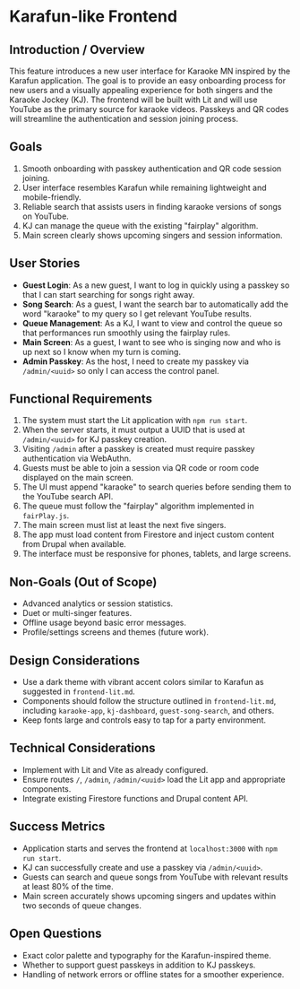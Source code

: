 # Karafun-like Frontend

## Introduction / Overview

This feature introduces a new user interface for Karaoke MN inspired by the Karafun
application. The goal is to provide an easy onboarding process for new users and a
visually appealing experience for both singers and the Karaoke Jockey (KJ). The
frontend will be built with Lit and will use YouTube as the primary source for
karaoke videos. Passkeys and QR codes will streamline the authentication and session
joining process.

## Goals

1. Smooth onboarding with passkey authentication and QR code session joining.
2. User interface resembles Karafun while remaining lightweight and mobile-friendly.
3. Reliable search that assists users in finding karaoke versions of songs on YouTube.
4. KJ can manage the queue with the existing "fairplay" algorithm.
5. Main screen clearly shows upcoming singers and session information.

## User Stories

- **Guest Login**: As a new guest, I want to log in quickly using a passkey so that I can start searching for songs right away.
- **Song Search**: As a guest, I want the search bar to automatically add the word "karaoke" to my query so I get relevant YouTube results.
- **Queue Management**: As a KJ, I want to view and control the queue so that performances run smoothly using the fairplay rules.
- **Main Screen**: As a guest, I want to see who is singing now and who is up next so I know when my turn is coming.
- **Admin Passkey**: As the host, I need to create my passkey via `/admin/<uuid>` so only I can access the control panel.

## Functional Requirements

1. The system must start the Lit application with `npm run start`.
2. When the server starts, it must output a UUID that is used at `/admin/<uuid>` for KJ passkey creation.
3. Visiting `/admin` after a passkey is created must require passkey authentication via WebAuthn.
4. Guests must be able to join a session via QR code or room code displayed on the main screen.
5. The UI must append "karaoke" to search queries before sending them to the YouTube search API.
6. The queue must follow the "fairplay" algorithm implemented in `fairPlay.js`.
7. The main screen must list at least the next five singers.
8. The app must load content from Firestore and inject custom content from Drupal when available.
9. The interface must be responsive for phones, tablets, and large screens.

## Non-Goals (Out of Scope)

- Advanced analytics or session statistics.
- Duet or multi-singer features.
- Offline usage beyond basic error messages.
- Profile/settings screens and themes (future work).

## Design Considerations

- Use a dark theme with vibrant accent colors similar to Karafun as suggested in `frontend-lit.md`.
- Components should follow the structure outlined in `frontend-lit.md`, including `karaoke-app`, `kj-dashboard`, `guest-song-search`, and others.
- Keep fonts large and controls easy to tap for a party environment.

## Technical Considerations

- Implement with Lit and Vite as already configured.
- Ensure routes `/`, `/admin`, `/admin/<uuid>` load the Lit app and appropriate components.
- Integrate existing Firestore functions and Drupal content API.

## Success Metrics

- Application starts and serves the frontend at `localhost:3000` with `npm run start`.
- KJ can successfully create and use a passkey via `/admin/<uuid>`.
- Guests can search and queue songs from YouTube with relevant results at least 80% of the time.
- Main screen accurately shows upcoming singers and updates within two seconds of queue changes.

## Open Questions

- Exact color palette and typography for the Karafun-inspired theme.
- Whether to support guest passkeys in addition to KJ passkeys.
- Handling of network errors or offline states for a smoother experience.
